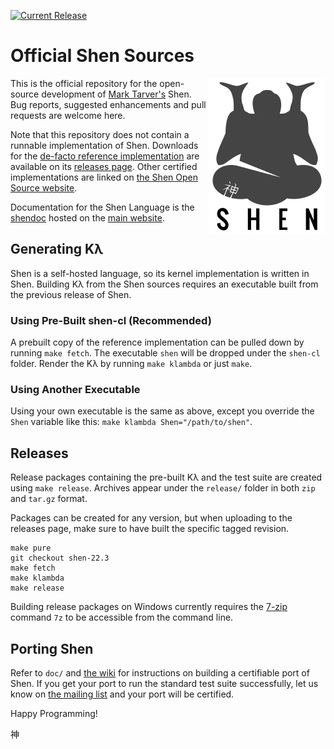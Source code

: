 [![Current Release](https://img.shields.io/badge/release-22.3-blue.svg)](https://github.com/Shen-Language/shen-sources/releases)

# Official Shen Sources

<a href="http://www.shenlanguage.org">
  <img src="https://raw.githubusercontent.com/Shen-Language/shen-sources/master/assets/shen.png" align="right">
</a>

This is the official repository for the open-source development of [Mark Tarver's](http://www.marktarver.com/) Shen. Bug reports, suggested enhancements and pull requests are welcome here.

Note that this repository does not contain a runnable implementation of Shen. Downloads for the [de-facto reference implementation](https://github.com/Shen-Language/shen-cl) are available on its [releases page](https://github.com/Shen-Language/shen-cl/releases). Other certified implementations are linked on [the Shen Open Source website](http://shen-language.github.io).

Documentation for the Shen Language is the [shendoc](http://shenlanguage.org/shendoc.htm) hosted on the [main website](http://www.shenlanguage.org).

## Generating Kλ

Shen is a self-hosted language, so its kernel implementation is written in Shen. Building Kλ from the Shen sources requires an executable built from the previous release of Shen.

### Using Pre-Built shen-cl (Recommended)

A prebuilt copy of the reference implementation can be pulled down by running `make fetch`. The executable `shen` will be dropped under the `shen-cl` folder. Render the Kλ by running `make klambda` or just `make`.

### Using Another Executable

Using your own executable is the same as above, except you override the `Shen` variable like this: `make klambda Shen="/path/to/shen"`.

## Releases

Release packages containing the pre-built Kλ and the test suite are created using `make release`. Archives appear under the `release/` folder in both `zip` and `tar.gz` format.

Packages can be created for any version, but when uploading to the releases page, make sure to have built the specific tagged revision.

```
make pure
git checkout shen-22.3
make fetch
make klambda
make release
```

Building release packages on Windows currently requires the [7-zip](http://www.7-zip.org/) command `7z` to be accessible from the command line.

## Porting Shen

Refer to `doc/` and [the wiki](https://github.com/Shen-Language/wiki/wiki) for instructions on building a certifiable port of Shen. If you get your port to run the standard test suite successfully, let us know on [the mailing list](https://groups.google.com/forum/#!forum/qilang) and your port will be certified.

Happy Programming!

神
